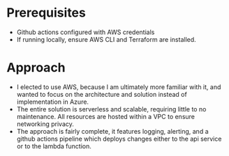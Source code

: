 # Prerequisites
- Github actions configured with AWS credentials
- If running locally, ensure AWS CLI and Terraform are installed.

# Approach
- I elected to use AWS, because I am ultimately more familiar with it, and wanted to focus on the architecture and solution instead of implementation in Azure.
- The entire solution is serverless and scalable, requiring little to no maintenance. All resources are hosted within a VPC to ensure networking privacy. 
- The approach is fairly complete, it features logging, alerting, and a github actions pipeline which deploys changes either to the api service or to the lambda function.
